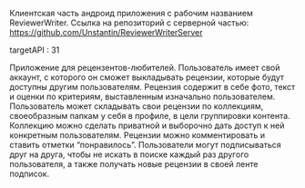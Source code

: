Клиентская часть андроид приложения с рабочим названием ReviewerWriter.
Ссылка на репозиторий с серверной частью: https://github.com/Unstantin/ReviewerWriterServer

targetAPI : 31

Приложение для рецензентов-любителей. 
Пользователь имеет свой аккаунт, с которого он сможет выкладывать рецензии, которые будут доступны другим пользователям. 
Рецензия содержит в себе фото, текст и оценки по критериям, выставленным изначально пользователем. 
Пользователь может складывать свои рецензии по коллекциям, своеобразным папкам у себя в профиле, в цели группировки контента.
Коллекцию можно сделать приватной и выборочно дать доступ к ней конкретным пользователям.
Рецензии можно комментировать и ставить отметки “понравилось”.
Пользователи могут подписываться друг на друга, чтобы не искать в поиске каждый раз другого пользователя, а также получать новые рецензии в своей ленте подписок.


